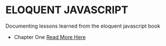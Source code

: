 # ELOQUENT JAVASCRIPT 

Documenting lessons learned from the eloquent javascript book 

- Chapter One [Read More Here](chapter_one.md)
